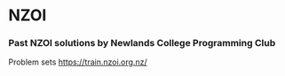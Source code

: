 # NZOI

### Past NZOI solutions by Newlands College Programming Club
Problem sets https://train.nzoi.org.nz/
